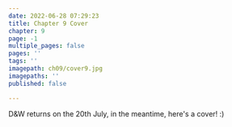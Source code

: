 ```yaml
---
date: 2022-06-28 07:29:23
title: Chapter 9 Cover
chapter: 9
page: -1
multiple_pages: false
pages: ''
tags: ''
imagepath: ch09/cover9.jpg
imagepaths: ''
published: false

---
```

D&W returns on the 20th July, in the meantime, here's a cover! :)
